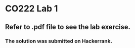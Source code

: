# CO222 Lab 1

## Refer to .pdf file to see the lab exercise.

### The solution was submitted on Hackerrank.
